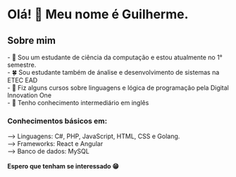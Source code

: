 <h1>Olá! 👋 Meu nome é Guilherme.</h1>
<h2>Sobre mim</h2>
- 🌱 Sou um estudante de ciência da computação e estou atualmente no 1° semestre. <br>
- 🍀 Sou estudante também de ánalise e desenvolvimento de sistemas na ETEC EAD <br>
- 🌵 Fiz alguns cursos sobre linguagens e lógica de programação pela Digital Innovation One <br>
- 🌲 Tenho conhecimento intermediário em inglês <br>
<h3>Conhecimentos básicos em:</h3>
--> Linguagens: C#, PHP, JavaScript, HTML, CSS e Golang. <br>
--> Frameworks: React e Angular <br>
--> Banco de dados: MySQL <br> <br>
<strong>Espero que tenham se interessado 😁</strong>
